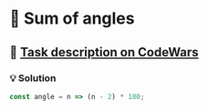# 📝 Sum of angles

## 🔗 [Task description on CodeWars](https://www.codewars.com/kata/5a03b3f6a1c9040084001765)

### 💡 Solution

```javascript
const angle = n => (n - 2) * 180;
```
